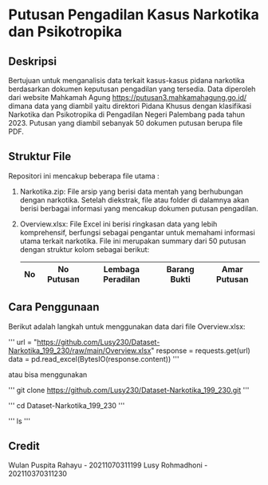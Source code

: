 # Putusan Pengadilan Kasus Narkotika dan Psikotropika

## Deskripsi 
Bertujuan untuk menganalisis data terkait kasus-kasus pidana narkotika berdasarkan dokumen keputusan pengadilan yang tersedia. Data diperoleh dari website Mahkamah Agung https://putusan3.mahkamahagung.go.id/ dimana data yang diambil yaitu direktori Pidana Khusus dengan klasifikasi Narkotika dan Psikotropika di Pengadilan Negeri Palembang pada tahun 2023. Putusan yang diambil sebanyak 50 dokumen putusan berupa file PDF. 

## Struktur File
Repositori ini mencakup beberapa file utama : 
1. Narkotika.zip: File arsip yang berisi data mentah yang berhubungan dengan narkotika. Setelah diekstrak, file atau folder di dalamnya akan berisi berbagai informasi yang mencakup dokumen putusan pengadilan.
2. Overview.xlsx: File Excel ini berisi ringkasan data yang lebih komprehensif, berfungsi sebagai pengantar untuk memahami informasi utama terkait narkotika. File ini merupakan summary dari 50 putusan dengan struktur kolom sebagai berikut: 

    | No | No Putusan | Lembaga Peradilan | Barang Bukti | Amar Putusan |
    | ------ | ------ |------------------ | ------------ |------------- |

## Cara Penggunaan
Berikut adalah langkah untuk menggunakan data dari file Overview.xlsx:

'''
url = "https://github.com/Lusy230/Dataset-Narkotika_199_230/raw/main/Overview.xlsx"
response = requests.get(url)
data = pd.read_excel(BytesIO(response.content))
'''

atau bisa menggunakan

'''
git clone https://github.com/Lusy230/Dataset-Narkotika_199_230.git
'''

'''
cd Dataset-Narkotika_199_230
'''

'''
ls
'''



## Credit

Wulan Puspita Rahayu - 20211070311199
Lusy Rohmadhoni - 202110370311230
